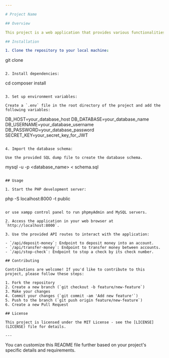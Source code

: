 ```yaml
---

# Project Name

## Overview

This project is a web application that provides various functionalities related to financial management. It includes features such as transferring money between accounts, stopping checks, and managing financial tips.

## Installation

1. Clone the repository to your local machine:

```
git clone <repository-url>
```

2. Install dependencies:

```
cd <project-directory>
composer install
```

3. Set up environment variables:

Create a `.env` file in the root directory of the project and add the following variables:

```
DB_HOST=your_database_host
DB_DATABASE=your_database_name
DB_USERNAME=your_database_username
DB_PASSWORD=your_database_password
SECRET_KEY=your_secret_key_for_JWT
```

4. Import the database schema:

Use the provided SQL dump file to create the database schema.

```
mysql -u <username> -p <database_name> < schema.sql
```

## Usage

1. Start the PHP development server:

```
php -S localhost:8000 -t public
```

or use xampp control panel to run phpmyAdmin and MySQL servers. 

2. Access the application in your web browser at `http://localhost:8000`.

3. Use the provided API routes to interact with the application:

- `/api/deposit-money`: Endpoint to deposit money into an account.
- `/api/transfer-money`: Endpoint to transfer money between accounts.
- `/api/stop-check`: Endpoint to stop a check by its check number.

## Contributing

Contributions are welcome! If you'd like to contribute to this project, please follow these steps:

1. Fork the repository
2. Create a new branch (`git checkout -b feature/new-feature`)
3. Make your changes
4. Commit your changes (`git commit -am 'Add new feature'`)
5. Push to the branch (`git push origin feature/new-feature`)
6. Create a new Pull Request

## License

This project is licensed under the MIT License - see the [LICENSE](LICENSE) file for details.

---
```


You can customize this README file further based on your project's specific details and requirements.
